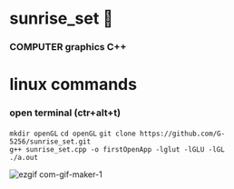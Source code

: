 # sunrise_set 🌅
### COMPUTER graphics C++

# linux commands
### open terminal (ctr+alt+t)
`mkdir openGL`
`cd openGL`
`git clone https://github.com/G-5256/sunrise_set.git`<br>
`g++ sunrise_set.cpp -o firstOpenApp -lglut -lGLU -lGL`<br>
`./a.out`


![ezgif com-gif-maker-1](https://user-images.githubusercontent.com/80798531/139532062-3b0eb540-ab1d-4127-a4fe-2ff6041d52dd.gif)
